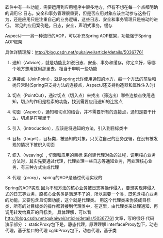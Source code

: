 软件中有一些功能，需要运用到应用程序中很多地方，但有不想在每一个点都明确的调用它
日志，安全和事务管理很重要，但是否应用对象应该主动参与这些行为，还是应用只是注重自己的业务逻辑，这些日志、安全和事务管理只是被动的进行。
常见的应用案例是，日志，安全，声明式事务，缓存

AspectJ——另一种流行的AOP，可以补充Spring AOP框架，功能强于Spring AOP框架

具体详情理解：http://blog.csdn.net/qukaiwei/article/details/50367761

1. 通知（Advice），就是功能比如说日志、安全、事务和缓存，你定义好，等哪个地方想用就用那里去，相当于申明一些功能

2. 连接点（JoinPoint），就是spring允许使用通知的地方，每一个方法的前后和抛异常时(Spring只支持方法的连接点，AspectJ还支持构造器和属性注入时)

3. 切点（PointCut），通过切点（切入点）来找出（筛选出）哪些连接点使用通知，切点的作用是检索的功能，找到需要应用通知的连接点

4. 切面（Aspect），通知和切点的结合，并不需要所有的连接点，通知是要干什么，切点是在哪里干

5. 引入（introduction），应该是将通知的方法，引入到目标类中

6. 目标（target），目标类，被通知的对象，只关注自己的业务逻辑，在没有被发现的情况下被织入切面

7. 织入（weaving）, 切面和应用的目标 来创建代理对象的过程，调用核心业务方法时，其实先要通过代理，代理处理一些日志等通知业务，再处理核心业务，有三种方式生成代理

8. 代理（proxy），spring的AOP是通过代理实现的

Spring的AOP实现
	因为不想方法的核心业务被日志等操作侵入，要想实现非侵入式的日志等业务，原核心业务类是满足不了的，所以需要一个类，既包含核心业务的功能，又要包含且切面功能，这个就是代理类。
用这个代理类来伪装成目标类，所有的对目标类的操作都转接到代理类中，在这里，由代理类来处理通知，再调用转发给真正的目标类。
	具体理解，可以看  http://blog.csdn.net/qukaiwei/article/details/50367761 文章，写的很好
	代码演示部分 ：  staticProxy包下是，静态代理，原理理解
			    interfaceProxy包下，动态代理，基于接口的代理
			    cglibProxy包下，动态代理，基于类

